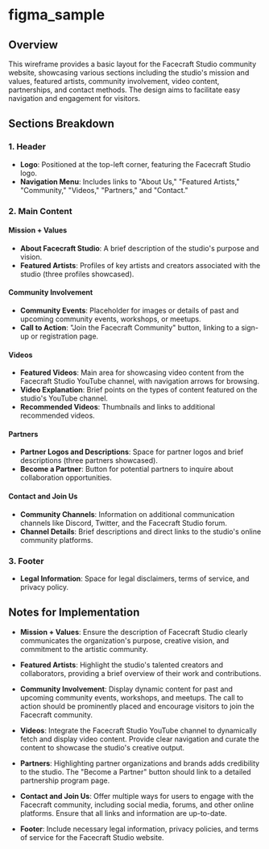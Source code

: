 # figma_sample

## Overview
This wireframe provides a basic layout for the Facecraft Studio community website, showcasing various sections including the studio's mission and values, featured artists, community involvement, video content, partnerships, and contact methods. The design aims to facilitate easy navigation and engagement for visitors.

## Sections Breakdown

### 1. Header
- **Logo**: Positioned at the top-left corner, featuring the Facecraft Studio logo.
- **Navigation Menu**: Includes links to "About Us," "Featured Artists," "Community," "Videos," "Partners," and "Contact."

### 2. Main Content

#### Mission + Values
- **About Facecraft Studio**: A brief description of the studio's purpose and vision.
- **Featured Artists**: Profiles of key artists and creators associated with the studio (three profiles showcased).

#### Community Involvement
- **Community Events**: Placeholder for images or details of past and upcoming community events, workshops, or meetups.
- **Call to Action**: "Join the Facecraft Community" button, linking to a sign-up or registration page.

#### Videos
- **Featured Videos**: Main area for showcasing video content from the Facecraft Studio YouTube channel, with navigation arrows for browsing.
- **Video Explanation**: Brief points on the types of content featured on the studio's YouTube channel.
- **Recommended Videos**: Thumbnails and links to additional recommended videos.

#### Partners
- **Partner Logos and Descriptions**: Space for partner logos and brief descriptions (three partners showcased).
- **Become a Partner**: Button for potential partners to inquire about collaboration opportunities.

#### Contact and Join Us
- **Community Channels**: Information on additional communication channels like Discord, Twitter, and the Facecraft Studio forum.
- **Channel Details**: Brief descriptions and direct links to the studio's online community platforms.

### 3. Footer
- **Legal Information**: Space for legal disclaimers, terms of service, and privacy policy.

## Notes for Implementation

- **Mission + Values**: Ensure the description of Facecraft Studio clearly communicates the organization's purpose, creative vision, and commitment to the artistic community.

- **Featured Artists**: Highlight the studio's talented creators and collaborators, providing a brief overview of their work and contributions.

- **Community Involvement**: Display dynamic content for past and upcoming community events, workshops, and meetups. The call to action should be prominently placed and encourage visitors to join the Facecraft community.

- **Videos**: Integrate the Facecraft Studio YouTube channel to dynamically fetch and display video content. Provide clear navigation and curate the content to showcase the studio's creative output.

- **Partners**: Highlighting partner organizations and brands adds credibility to the studio. The "Become a Partner" button should link to a detailed partnership program page.

- **Contact and Join Us**: Offer multiple ways for users to engage with the Facecraft community, including social media, forums, and other online platforms. Ensure that all links and information are up-to-date.

- **Footer**: Include necessary legal information, privacy policies, and terms of service for the Facecraft Studio website.
